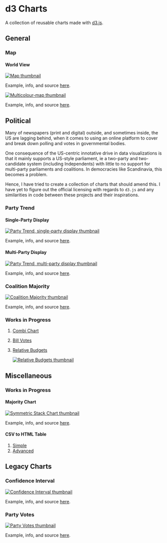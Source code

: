 d3 Charts
=========
A collection of reusable charts made with [d3.js][d3].

General
-------
### Map ###

#### World View ####

[![Map thumbnail][world-map-img]][world-map-url]

Example, info, and source [here][world-map-url].

[![Multicolour-map thumbnail][world-map-multi-img]][world-map-multi-url]

Example, info, and source [here][world-map-multi-url].

Political
---------
Many of newspapers (print and digital) outside, and sometimes inside, the US are lagging behind, when it comes to using an online platform to cover and break down polling and votes in governmental bodies.

One consequence of the US-centric innotative drive in data visualizations is that it mainly supports a US-style parliament, ie a two-party and two-candidate system (including Independents) with little to no support for multi-party parliaments and coalitions. In democracies like Scandinavia, this becomes a problem.

Hence, I have tried to create a collection of charts that should amend this. I have yet to figure out the official licensing with regards to `d3.js` and any similarities in code between these projects and their inspirations.

### Party Trend ###
#### Single-Party Display ####

[![Party Trend, single-party display thumbnail][party-trend-single-img]][party-trend-single-url]

Example, info, and source [here][party-trend-single-url].

#### Multi-Party Display ####

[![Party Trend, multi-party display thumbnail][party-trend-multi-img]][party-trend-multi-url]

Example, info, and source [here][party-trend-multi-url].

### Coalition Majority ###

[![Coalition Majority thumbnail][coalition-majority-img]][coalition-majority-url]

Example, info, and source [here][coalition-majority-url].

### Works in Progress ###

1. [Combi Chart][combi-chart-url]
3. [Bill Votes][bill-votes-url]
4. [Relative Budgets][relative-budgets-url]

    [![Relative Budgets thumbnail][relative-budgets-img]][relative-budgets-url]

Miscellaneous
-------------
### Works in Progress ###

#### Majority Chart ####

[![Symmetric Stack Chart thumbnail][majority-chart-img]][majority-chart-url]

Example, info, and source [here][majority-chart-url].

#### CSV to HTML Table ####

1. [Simple][simple-table]
2. [Advanced][advanced-table]

Legacy Charts
-------------
### Confidence Interval ###

[![Confidence Interval thumbnail][confidence-interval-img]][confidence-interval-url]

Example, info, and source [here][confidence-interval-url].

### Party Votes ###

[![Party Votes thumbnail][party-votes-img]][party-votes-url]

Example, info, and source [here][party-votes-url].


[d3]: http://d3js.org
[world-map-img]: _screenshots/world-map.png
[world-map-url]: http://bl.ocks.org/ndarville/8287bd24c157edb5bb2b
[world-map-multi-img]: _screenshots/world-map-multi.png
[world-map-multi-url]: http://bl.ocks.org/ndarville/707cc158d2520c4e4602
[party-trend-single-img]: _screenshots/party-trend-single.png
[party-trend-single-url]: http://bl.ocks.org/ndarville/6574995
[party-trend-multi-img]: _screenshots/party-trend-multi.png
[party-trend-multi-url]: http://bl.ocks.org/ndarville/11094667
[majority-chart-url]: http://bl.ocks.org/ndarville/8478044
[majority-chart-img]: _screenshots/majority-chart.png
[coalition-majority-img]: _screenshots/coalition-majority.png
[coalition-majority-url]: http://bl.ocks.org/ndarville/6475152
[combi-chart-url]: http://bl.ocks.org/ndarville/6587098
[bill-votes-url]: http://bl.ocks.org/ndarville/6484png
[relative-budgets-url]: http://bl.ocks.org/ndarville/6826638
[relative-budgets-img]: _screenshots/relative-budgets.png
[simple-table]: http://bl.ocks.org/ndarville/7075823
[advanced-table]: http://bl.ocks.org/ndarville/7241320
[confidence-interval-img]: _screenshots/confidence-interval.png
[confidence-interval-url]: http://bl.ocks.org/ndarville/6552457
[party-votes-img]: _screenshots/party-votes.png
[party-votes-url]: http://bl.ocks.org/ndarville/6475739
